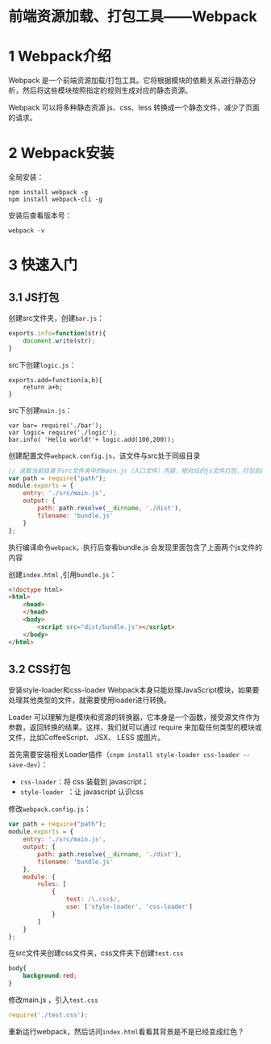 # 前端资源加载、打包工具——Webpack

# 1 Webpack介绍

Webpack 是一个前端资源加载/打包工具。它将根据模块的依赖关系进行静态分析，然后将这些模块按照指定的规则生成对应的静态资源。

Webpack 可以将多种静态资源 js、css、less 转换成一个静态文件，减少了页面的请求。

# 2 Webpack安装

全局安装：

```shell
npm install webpack ‐g
npm install webpack‐cli ‐g
```

安装后查看版本号：

```shell
webpack ‐v
```

# 3 快速入门

## 3.1 JS打包

创建src文件夹，创建`bar.js`：

```js
exports.info=function(str){
	document.write(str);
}
```

src下创建`logic.js`：

```shell
exports.add=function(a,b){
	return a+b;
}
```

src下创建`main.js`：

```shell
var bar= require('./bar');
var logic= require('./logic');
bar.info( 'Hello world!'+ logic.add(100,200));
```

创建配置文件`webpack.config.js`，该文件与src处于同级目录

```js
// 读取当前目录下src文件夹中的main.js（入口文件）内容，把对应的js文件打包，打包后的文件放入当前目录的dist文件夹下，打包后的js文件名为bundle.js
var path = require("path");
module.exports = {
    entry: './src/main.js',
    output: {
        path: path.resolve(__dirname, './dist'),
        filename: 'bundle.js'
    }
};
```

执行编译命令`webpack`，执行后查看bundle.js 会发现里面包含了上面两个js文件的内容

创建`index.html` ,引用`bundle.js`：

```html
<!doctype html>
<html>
    <head>
    </head>
    <body>
    	<script src="dist/bundle.js"></script>
    </body>
</html>
```

## 3.2 CSS打包

安装style-loader和css-loader Webpack本身只能处理JavaScript模块，如果要处理其他类型的文件，就需要使用loader进行转换。

Loader 可以理解为是模块和资源的转换器，它本身是一个函数，接受源文件作为参数，返回转换的结果。这样，我们就可以通过 require 来加载任何类型的模块或文件，比如CoffeeScript、 JSX、 LESS 或图片。

首先需要安装相关Loader插件（`cnpm install style‐loader css‐loader ‐‐save‐dev`）：

- `css-loader`：将 css 装载到 javascript；
- `style-loader `：让 javascript 认识css

修改`webpack.config.js`：

```js
var path = require("path");
module.exports = {
    entry: './src/main.js',
    output: {
        path: path.resolve(__dirname, './dist'),
        filename: 'bundle.js'
    },
    module: {
    	rules: [
            {
                test: /\.css$/,
                use: ['style‐loader', 'css‐loader']
            }
        ]
    }
};
```

在src文件夹创建css文件夹，css文件夹下创建`test.css`

```css
body{
	background:red;
}
```

修改main.js ，引入`test.css`

```js
require('./test.css');
```

重新运行webpack，然后访问`index.html`看看其背景是不是已经变成红色？